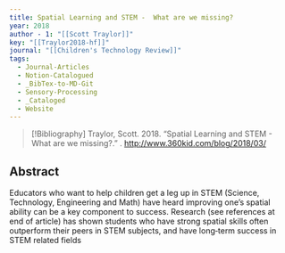 ```yaml
---
title: Spatial Learning and STEM -  What are we missing?
year: 2018
author - 1: "[[Scott Traylor]]"
key: "[[Traylor2018-hf]]"
journal: "[[Children's Technology Review]]"
tags:
  - Journal-Articles
  - Notion-Catalogued
  - _BibTex-to-MD-Git
  - Sensory-Processing
  - _Cataloged
  - Website
---
```


> [!Bibliography]
> Traylor, Scott. 2018. “Spatial Learning and STEM -  What are we missing?.” . http://www.360kid.com/blog/2018/03/

## Abstract
Educators who want to help children get a leg up in STEM (Science, Technology, Engineering and Math) have heard improving one’s spatial ability can be a key component to success. Research (see references at end of article) has shown students who have strong spatial skills often outperform their peers in STEM subjects, and have long‐term success in STEM related fields